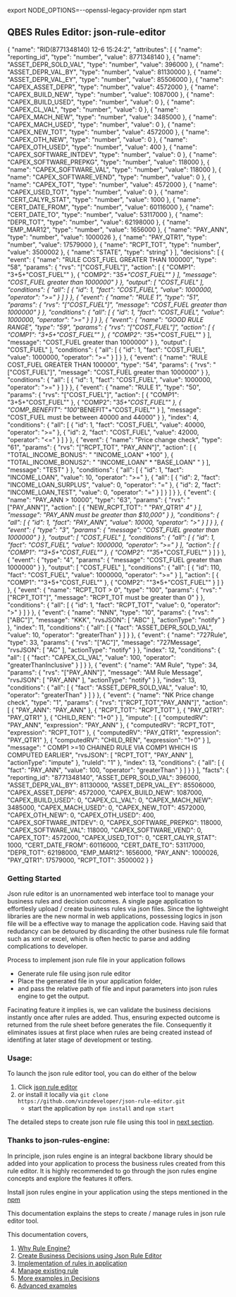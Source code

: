 
export NODE_OPTIONS=--openssl-legacy-provider
npm start 

## QBES Rules Editor: json-rule-editor




{
	"name": "RID(8771348140) 12-6 15:24:2",
	"attributes": [
		{
			"name": "reporting_id",
			"type": "number",
			"value": 8771348140
		},
		{
			"name": "ASSET_DEPR_SOLD_VAL",
			"type": "number",
			"value": 396000
		},
		{
			"name": "ASSET_DEPR_VAL_BY",
			"type": "number",
			"value": 81130000
		},
		{
			"name": "ASSET_DEPR_VAL_EY",
			"type": "number",
			"value": 85506000
		},
		{
			"name": "CAPEX_ASSET_DEPR",
			"type": "number",
			"value": 4572000
		},
		{
			"name": "CAPEX_BUILD_NEW",
			"type": "number",
			"value": 1087000
		},
		{
			"name": "CAPEX_BUILD_USED",
			"type": "number",
			"value": 0
		},
		{
			"name": "CAPEX_CL_VAL",
			"type": "number",
			"value": 0
		},
		{
			"name": "CAPEX_MACH_NEW",
			"type": "number",
			"value": 3485000
		},
		{
			"name": "CAPEX_MACH_USED",
			"type": "number",
			"value": 0
		},
		{
			"name": "CAPEX_NEW_TOT",
			"type": "number",
			"value": 4572000
		},
		{
			"name": "CAPEX_OTH_NEW",
			"type": "number",
			"value": 0
		},
		{
			"name": "CAPEX_OTH_USED",
			"type": "number",
			"value": 400
		},
		{
			"name": "CAPEX_SOFTWARE_INTDEV",
			"type": "number",
			"value": 0
		},
		{
			"name": "CAPEX_SOFTWARE_PREPKG",
			"type": "number",
			"value": 118000
		},
		{
			"name": "CAPEX_SOFTWARE_VAL",
			"type": "number",
			"value": 118000
		},
		{
			"name": "CAPEX_SOFTWARE_VEND",
			"type": "number",
			"value": 0
		},
		{
			"name": "CAPEX_TOT",
			"type": "number",
			"value": 4572000
		},
		{
			"name": "CAPEX_USED_TOT",
			"type": "number",
			"value": 0
		},
		{
			"name": "CERT_CALYR_STAT",
			"type": "number",
			"value": 1000
		},
		{
			"name": "CERT_DATE_FROM",
			"type": "number",
			"value": 60116000
		},
		{
			"name": "CERT_DATE_TO",
			"type": "number",
			"value": 53117000
		},
		{
			"name": "DEPR_TOT",
			"type": "number",
			"value": 62198000
		},
		{
			"name": "EMP_MAR12",
			"type": "number",
			"value": 1656000
		},
		{
			"name": "PAY_ANN",
			"type": "number",
			"value": 1000026
		},
		{
			"name": "PAY_QTR1",
			"type": "number",
			"value": 17579000
		},
		{
			"name": "RCPT_TOT",
			"type": "number",
			"value": 3500002
		},
		{
			"name": "STATE",
			"type": "string"
		}
	],
	"decisions": [
		{
			"event": {
				"name": "RULE COST_FUEL GREATER THAN 100000",
				"type": "58",
				"params": {
					"rvs": "[\"COST_FUEL\"]",
					"action": [
						{
							"COMP1": "3+5+\"COST_FUEL\""
						},
						{
							"COMP2": "3*5+\"COST_FUEL\""
						}
					],
					"message": "COST_FUEL greater than 1000000"
				}
			},
			"output": [
				"COST_FUEL"
			],
			"conditions": {
				"all": [
					{
						"id": 1,
						"fact": "COST_FUEL",
						"value": 1000000,
						"operator": ">="
					}
				]
			}
		},
		{
			"event": {
				"name": "RULE 1",
				"type": "51",
				"params": {
					"rvs": "[\"COST_FUEL\"]",
					"message": "COST_FUEL greater than 1000000"
				}
			},
			"conditions": {
				"all": [
					{
						"id": 1,
						"fact": "COST_FUEL",
						"value": 1000000,
						"operator": ">="
					}
				]
			}
		},
		{
			"event": {
				"name": "GOOD RULE RANGE",
				"type": "59",
				"params": {
					"rvs": "[\"COST_FUEL\"]",
					"action": [
						{
							"COMP1": "3+5+\"COST_FUEL\""
						},
						{
							"COMP2": "3*5+\"COST_FUEL\""
						}
					],
					"message": "COST_FUEL greater than 1000000"
				}
			},
			"output": [
				"COST_FUEL"
			],
			"conditions": {
				"all": [
					{
						"id": 1,
						"fact": "COST_FUEL",
						"value": 1000000,
						"operator": ">="
					}
				]
			}
		},
		{
			"event": {
				"name": "RULE COST_FUEL GREATER THAN 100000",
				"type": "54",
				"params": {
					"rvs": "[\"COST_FUEL\"]",
					"message": "COST_FUEL greater than 1000000"
				}
			},
			"conditions": {
				"all": [
					{
						"id": 1,
						"fact": "COST_FUEL",
						"value": 1000000,
						"operator": ">="
					}
				]
			}
		},
		{
			"event": {
				"name": "RULE 1",
				"type": "50",
				"params": {
					"rvs": "[\"COST_FUEL\"]",
					"action": [
						{
							"COMP1": "3+5+\"COST_FUEL\""
						},
						{
							"COMP2": "3*5+\"COST_FUEL\""
						},
						{
							"COMP_BENEFIT": "100*\"BENEFIT\"+\"COST_FUEL\""
						}
					],
					"message": "COST_FUEL must be between 40000 and 44000"
				}
			},
			"index": 4,
			"conditions": {
				"all": [
					{
						"id": 1,
						"fact": "COST_FUEL",
						"value": 40000,
						"operator": ">="
					},
					{
						"id": 2,
						"fact": "COST_FUEL",
						"value": 42000,
						"operator": "<="
					}
				]
			}
		},
		{
			"event": {
				"name": "Price change check",
				"type": "61",
				"params": {
					"rvs": "[\"RCPT_TOT\", \"PAY_ANN\"]",
					"action": [
						{
							"TOTAL_INCOME_BONUS": " \"INCOME_LOAN\" +100"
						},
						{
							"TOTAL_INCOME_BONUS2": " \"INCOME_LOAN\" * \"BASE_LOAN\" "
						}
					],
					"message": "TEST"
				}
			},
			"conditions": {
				"all": [
					{
						"id": 1,
						"fact": "INCOME_LOAN",
						"value": 10,
						"operator": ">="
					},
					{
						"all": [
							{
								"id": 2,
								"fact": "INCOME_LOAN_SURPLUS",
								"value": 0,
								"operator": "="
							},
							{
								"id": 2,
								"fact": "INCOME_LOAN_TEST",
								"value": 0,
								"operator": "="
							}
						]
					}
				]
			}
		},
		{
			"event": {
				"name": "PAY_ANN > 10000",
				"type": "63",
				"params": {
					"rvs": "[\"PAY_ANN\"]",
					"action": [
						{
							"NEW_RCPT_TOT": " \"PAY_QTR1\" *4"
						}
					],
					"message": "PAY_ANN must be greater than $10,000"
				}
			},
			"conditions": {
				"all": [
					{
						"id": 1,
						"fact": "PAY_ANN",
						"value": 10000,
						"operator": ">"
					}
				]
			}
		},
		{
			"event": {
				"type": "3",
				"params": {
					"message": "COST_FUEL greater than 1000000"
				}
			},
			"output": [
				"COST_FUEL"
			],
			"conditions": {
				"all": [
					{
						"id": 1,
						"fact": "COST_FUEL",
						"value": 1000000,
						"operator": ">="
					}
				],
				"action": [
					{
						"COMP1": "\"3+5+\"COST_FUEL\""
					},
					{
						"COMP2": "\"3*5+\"COST_FUEL\""
					}
				]
			}
		},
		{
			"event": {
				"type": "4",
				"params": {
					"message": "COST_FUEL greater than 1000000"
				}
			},
			"output": [
				"COST_FUEL"
			],
			"conditions": {
				"all": [
					{
						"id": 110,
						"fact": "COST_FUEL",
						"value": 1000000,
						"operator": ">="
					}
				],
				"action": [
					{
						"COMP1": "\"3+5+\"COST_FUEL\""
					},
					{
						"COMP2": "\"3*5+\"COST_FUEL\""
					}
				]
			}
		},
		{
			"event": {
				"name": "RCPT_TOT > 0",
				"type": "100",
				"params": {
					"rvs": "[\"RCPT_TOT\"]",
					"message": "RCPT_TOT must be greater than 0"
				}
			},
			"conditions": {
				"all": [
					{
						"id": 1,
						"fact": "RCPT_TOT",
						"value": 0,
						"operator": ">"
					}
				]
			}
		},
		{
			"event": {
				"name": "NNN",
				"type": "10",
				"params": {
					"rvs": "[\"ABC\"]",
					"message": "KKK",
					"rvsJSON": [
						"ABC"
					],
					"actionType": "notify"
				}
			},
			"index": 11,
			"conditions": {
				"all": [
					{
						"fact": "ASSET_DEPR_SOLD_VAL",
						"value": 10,
						"operator": "greaterThan"
					}
				]
			}
		},
		{
			"event": {
				"name": "727Rule",
				"type": 33,
				"params": {
					"rvs": "[\"AC\"]",
					"message": "727Message",
					"rvsJSON": [
						"AC"
					],
					"actionType": "notify"
				}
			},
			"index": 12,
			"conditions": {
				"all": [
					{
						"fact": "CAPEX_CL_VAL",
						"value": 100,
						"operator": "greaterThanInclusive"
					}
				]
			}
		},
		{
			"event": {
				"name": "AM Rule",
				"type": 34,
				"params": {
					"rvs": "[\"PAY_ANN\"]",
					"message": "AM Rule Message",
					"rvsJSON": [
						"PAY_ANN"
					],
					"actionType": "notify"
				}
			},
			"index": 13,
			"conditions": {
				"all": [
					{
						"fact": "ASSET_DEPR_SOLD_VAL",
						"value": 10,
						"operator": "greaterThan"
					}
				]
			}
		},
		{
			"event": {
				"name": "NK Price change check",
				"type": "1",
				"params": {
					"rvs": "[\"RCPT_TOT\",\"PAY_ANN\"]",
					"action": [
						{
							"PAY_ANN": "PAY_ANN"
						},
						{
							"RCPT_TOT": "RCPT_TOT"
						},
						{
							"PAY_QTR1": "PAY_QTR1"
						},
						{
							"CHILD_REN": "1+0"
						}
					],
					"impute": [
						{
							"computedRV": "PAY_ANN",
							"expression": "PAY_ANN"
						},
						{
							"computedRV": "RCPT_TOT",
							"expression": "RCPT_TOT"
						},
						{
							"computedRV": "PAY_QTR1",
							"expression": "PAY_QTR1"
						},
						{
							"computedRV": "CHILD_REN",
							"expression": "1+0"
						}
					],
					"message": " COMP1 >=10 CHAINED RULE VIA COMP1 WHICH IS COMPUTED EARLIER",
					"rvsJSON": [
						"RCPT_TOT",
						"PAY_ANN"
					],
					"actionType": "impute"
				},
				"ruleId": "1"
			},
			"index": 13,
			"conditions": {
				"all": [
					{
						"fact": "PAY_ANN",
						"value": 100,
						"operator": "greaterThan"
					}
				]
			}
		}
	],
	"facts": {
		"reporting_id": "8771348140",
		"ASSET_DEPR_SOLD_VAL": 396000,
		"ASSET_DEPR_VAL_BY": 81130000,
		"ASSET_DEPR_VAL_EY": 85506000,
		"CAPEX_ASSET_DEPR": 4572000,
		"CAPEX_BUILD_NEW": 1087000,
		"CAPEX_BUILD_USED": 0,
		"CAPEX_CL_VAL": 0,
		"CAPEX_MACH_NEW": 3485000,
		"CAPEX_MACH_USED": 0,
		"CAPEX_NEW_TOT": 4572000,
		"CAPEX_OTH_NEW": 0,
		"CAPEX_OTH_USED": 400,
		"CAPEX_SOFTWARE_INTDEV": 0,
		"CAPEX_SOFTWARE_PREPKG": 118000,
		"CAPEX_SOFTWARE_VAL": 118000,
		"CAPEX_SOFTWARE_VEND": 0,
		"CAPEX_TOT": 4572000,
		"CAPEX_USED_TOT": 0,
		"CERT_CALYR_STAT": 1000,
		"CERT_DATE_FROM": 60116000,
		"CERT_DATE_TO": 53117000,
		"DEPR_TOT": 62198000,
		"EMP_MAR12": 1656000,
		"PAY_ANN": 1000026,
		"PAY_QTR1": 17579000,
		"RCPT_TOT": 3500002
	}
}





### Getting Started

Json rule editor is an unornamented web interface tool to manage your business rules and decision outcomes. A single page application to effortlesly upload / create business rules via json files. Since the lightweight libraries are the new normal in web applications, possessing logics in json file will be a effective way to manage the application code. Having said that redudancy can be detoured by discarding the other business rule file format such as xml or excel, which is often hectic to parse and adding complications to developer.

Process to implement json rule file in your application follows

- Generate rule file using json rule editor
- Place the generated file in your application folder,
- and pass the relative path of file and input parameters into json rules engine to get the output.

Facinating feature it implies is, we can validate the business decisions instantly once after rules are added. Thus, ensuring expected outcome is returned from the rule sheet before generates the file. Consequently it eliminates issues at first place when rules are being created instead of identifing at later stage of development or testing.

### Usage:

To launch the json rule editor tool, you can do either of the below 
1. 	Click [json rule editor](https://www.json-rule-editor.com) 
2.  or install it locally via `git clone https://github.com/vinzdeveloper/json-rule-editor.git`
     - start the application by `npm install` and `npm start`

The detailed steps to create json rule file using this tool in [next section](https://vinzdeveloper.github.io/json-rule-editor/docs/create-rules.html).

### Thanks to json-rules-engine:

In principle, json rules engine is an integral backbone library should be added into your application to process the business rules created from this rule editor. It is highly recommended to go through the json rules engine concepts and explore the features it offers.

Install json rules engine in your application using the steps mentioned in the [npm](https://www.npmjs.com/package/json-rules-engine)

This documentation explains the steps to create / manage rules in json rule editor tool.

This documentation covers,

1. [Why Rule Engine?](https://vinzdeveloper.github.io/json-rule-editor/docs/rule-engine.html)
2. [Create Business Decisions using Json Rule Editor](https://vinzdeveloper.github.io/json-rule-editor/docs/create-rules.html)
3. [Implementation of rules in application](https://vinzdeveloper.github.io/json-rule-editor/docs/implementation.html)
4. [Manage existing rule](https://vinzdeveloper.github.io/json-rule-editor/docs/manage-rules.html)
5. [More examples in Decisions](https://vinzdeveloper.github.io/json-rule-editor/docs/decisions.html)
6. [Advanced examples](https://vinzdeveloper.github.io/json-rule-editor/docs/advanced.html)



